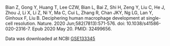 Bian Z, Gong Y, Huang T, Lee CZW, Bian L, Bai Z, Shi H, Zeng Y, Liu C, He J, Zhou J, Li X, Li Z, Ni Y, Ma C, Cui L, Zhang R, Chan JKY, Ng LG, Lan Y, Ginhoux F, Liu B. Deciphering human macrophage development at single-cell resolution. Nature. 2020 Jun;582(7813):571-576. doi: 10.1038/s41586-020-2316-7. Epub 2020 May 20. PMID: 32499656.

Data was downloaded at NCBI [GSE133345](https://www.ncbi.nlm.nih.gov/geo/query/acc.cgi?acc=GSE133345)
